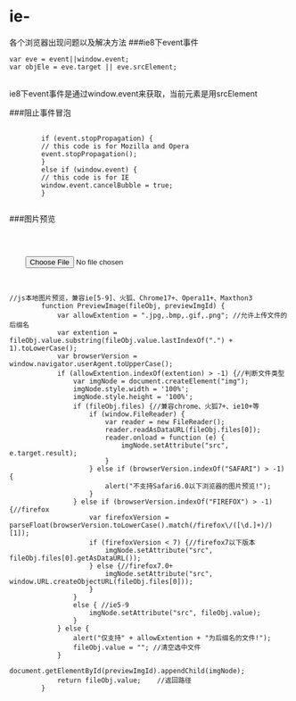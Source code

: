# ie-
各个浏览器出现问题以及解决方法
###ie8下event事件
<pre><code>var eve = event||window.event;
var objEle = eve.target || eve.srcElement;
</code>
</pre>
<p>ie8下event事件是通过window.event来获取，当前元素是用srcElement</p>
###阻止事件冒泡
<pre>
    <code>
        if (event.stopPropagation) { 
        // this code is for Mozilla and Opera 
        event.stopPropagation(); 
        } 
        else if (window.event) { 
        // this code is for IE 
        window.event.cancelBubble = true; 
        }
    </code>
</pre>
###图片预览
<pre>
    <code>
    <div id="previewImg" ></div>
    <input type="file" onchange="PreviewImage(this,'previewImg');" />
    </code>
</pre>
<pre>
    <code>
//js本地图片预览，兼容ie[5-9]、火狐、Chrome17+、Opera11+、Maxthon3
        function PreviewImage(fileObj, previewImgId) {
            var allowExtention = ".jpg,.bmp,.gif,.png"; //允许上传文件的后缀名
            var extention = fileObj.value.substring(fileObj.value.lastIndexOf(".") + 1).toLowerCase();
            var browserVersion = window.navigator.userAgent.toUpperCase();
            if (allowExtention.indexOf(extention) > -1) {//判断文件类型
                var imgNode = document.createElement("img");
                imgNode.style.width = '100%';
                imgNode.style.height = '100%';
                if (fileObj.files) {//兼容chrome、火狐7+、ie10+等
                    if (window.FileReader) {
                        var reader = new FileReader();
                        reader.readAsDataURL(fileObj.files[0]);
                        reader.onload = function (e) {
                            imgNode.setAttribute("src", e.target.result);
                        }
                    } else if (browserVersion.indexOf("SAFARI") > -1) {
                        alert("不支持Safari6.0以下浏览器的图片预览!");
                    }
                } else if (browserVersion.indexOf("FIREFOX") > -1) {//firefox
                    var firefoxVersion = parseFloat(browserVersion.toLowerCase().match(/firefox\/([\d.]+)/)[1]);
                    if (firefoxVersion < 7) {//firefox7以下版本
                        imgNode.setAttribute("src", fileObj.files[0].getAsDataURL());
                    } else {//firefox7.0+                    
                        imgNode.setAttribute("src", window.URL.createObjectURL(fileObj.files[0]));
                    }
                }
                else { //ie5-9
                    imgNode.setAttribute("src", fileObj.value);
                }
            } else {
                alert("仅支持" + allowExtention + "为后缀名的文件!");
                fileObj.value = ""; //清空选中文件
            }
            document.getElementById(previewImgId).appendChild(imgNode);
            return fileObj.value;    //返回路径
        }
    </code>
</pre>